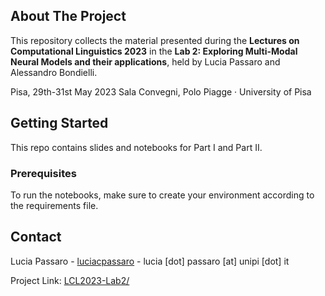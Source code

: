 <!-- ABOUT THE PROJECT -->
## About The Project

This repository collects the material presented during the **Lectures on Computational Linguistics 2023**
in the **Lab 2: Exploring Multi-Modal Neural Models and their applications**, held by Lucia Passaro and Alessandro Bondielli.

Pisa, 29th-31st May 2023
Sala Convegni, Polo Piagge · University of Pisa


<!-- GETTING STARTED -->
## Getting Started

This repo contains slides and notebooks for Part I and Part II.


### Prerequisites

To run the notebooks, make sure to create your environment according to the requirements file.


<!-- CONTACT -->
## Contact

Lucia Passaro - [luciacpassaro](http://luciacpassaro.github.io/) - lucia [dot] passaro [at] unipi [dot] it


Project Link: [LCL2023-Lab2/](https://github.com/luciacpassaro/LCL2023-Lab2/)


